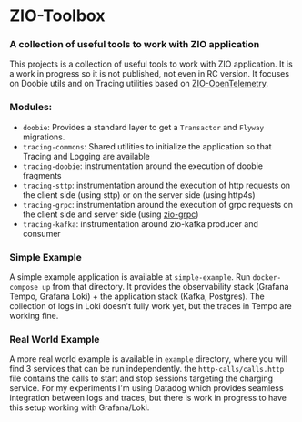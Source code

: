 # ZIO-Toolbox
### A collection of useful tools to work with ZIO application

This projects is a collection of useful tools to work with ZIO application. It is a work in progress so it is not published, not even in RC version.
It focuses on Doobie utils and on Tracing utilities based on [ZIO-OpenTelemetry](https://github.com/zio/zio-telemetry/tree/series/2.x/opentelemetry/src).

### Modules:
- `doobie`: Provides a standard layer to get a `Transactor` and `Flyway` migrations.
- `tracing-commons`: Shared utilities to initialize the application so that Tracing and Logging are available
- `tracing-doobie`: instrumentation around the execution of doobie fragments
- `tracing-sttp`: instrumentation around the execution of http requests on the client side (using sttp) or on the server side (using http4s)
- `tracing-grpc`: instrumentation around the execution of grpc requests on the client side and server side (using [zio-grpc](https://github.com/scalapb/zio-grpc))
- `tracing-kafka`: instrumentation around zio-kafka producer and consumer

### Simple Example
A simple example application is available at `simple-example`. Run `docker-compose up` from that directory. It provides the observability stack (Grafana Tempo, Grafana Loki) + the application stack (Kafka, Postgres).
The collection of logs in Loki doesn't fully work yet, but the traces in Tempo are working fine.

### Real World Example
A more real world example is available in `example` directory, where you will find 3 services that can be run independently.  the `http-calls/calls.http` file contains the calls to start and stop sessions targeting the charging service.
For my experiments I'm using Datadog which provides seamless integration between logs and traces, but there is work in progress to have this setup working with Grafana/Loki.


